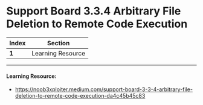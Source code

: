 # Support Board 3.3.4 Arbitrary File Deletion to Remote Code Execution

Index | Section
--- | ---
**1** | Learning Resource

___


#### Learning Resource: 

* https://noob3xploiter.medium.com/support-board-3-3-4-arbitrary-file-deletion-to-remote-code-execution-da4c45b45c83
